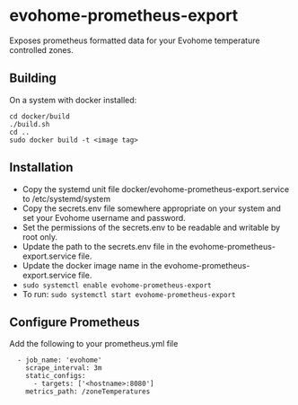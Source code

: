 # evohome-prometheus-export
Exposes prometheus formatted data for your Evohome temperature controlled zones.

## Building
On a system with docker installed:
```
cd docker/build
./build.sh
cd ..
sudo docker build -t <image tag>
```
## Installation
* Copy the systemd unit file docker/evohome-prometheus-export.service to /etc/systemd/system
* Copy the secrets.env file somewhere appropriate on your system and set your Evohome username and password.
* Set the permissions of the secrets.env to be readable and writable by root only.
* Update the path to the secrets.env file in the evohome-prometheus-export.service file.
* Update the docker image name in the evohome-prometheus-export.service file.
* ```sudo systemctl enable evohome-prometheus-export```
* To run: ```sudo systemctl start evohome-prometheus-export```

## Configure Prometheus
Add the following to your prometheus.yml file
```
  - job_name: 'evohome'
    scrape_interval: 3m
    static_configs:
      - targets: ['<hostname>:8080']
    metrics_path: /zoneTemperatures
```
